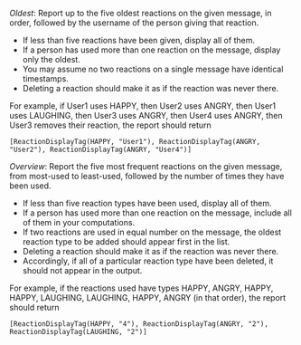 *Oldest*: Report up to the five oldest reactions on the given message, in order, followed by the username of the person giving that reaction.
- If less than five reactions have been given, display all of them.
- If a person has used more than one reaction on the message, display only the oldest.
- You may assume no two reactions on a single message have identical timestamps.
- Deleting a reaction should make it as if the reaction was never there.

For example, if User1 uses HAPPY, then User2 uses ANGRY, then User1 uses LAUGHING, then User3 uses ANGRY, then User4 uses ANGRY, then User3 removes their reaction, the report should return
```
[ReactionDisplayTag(HAPPY, "User1"), ReactionDisplayTag(ANGRY, "User2"), ReactionDisplayTag(ANGRY, "User4")]
```

*Overview*: Report the five most frequent reactions on the given message, from most-used to least-used, followed by the number of times they have been used.
- If less than five reaction types have been used, display all of them.
- If a person has used more than one reaction on the message, include all of them in your computations.
- If two reactions are used in equal number on the message, the oldest reaction type to be added should appear first in the list.
- Deleting a reaction should make it as if the reaction was never there.
- Accordingly, if all of a particular reaction type have been deleted, it should not appear in the output.


For example, if the reactions used have types HAPPY, ANGRY, HAPPY, HAPPY, LAUGHING, LAUGHING, HAPPY, ANGRY (in that order), the report should return
```
[ReactionDisplayTag(HAPPY, "4"), ReactionDisplayTag(ANGRY, "2"), ReactionDisplayTag(LAUGHING, "2")]
```